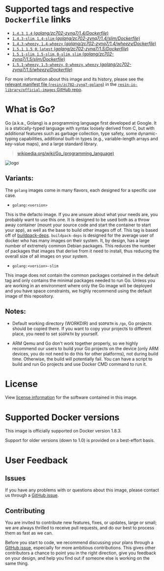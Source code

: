 # Supported tags and respective `Dockerfile` links

-	[`1.4.3`, `1.4` (*golang/zc702-zynq7/1.4/Dockerfile*)](https://github.com/resin-io-library/base-images/blob/436f57a419aa35da0dc95289c90fe8b549e96d39/golang/zc702-zynq7/1.4/Dockerfile)
-	[`1.4.3-slim`, `1.4-slim` (*golang/zc702-zynq7/1.4/slim/Dockerfile*)](https://github.com/resin-io-library/base-images/blob/436f57a419aa35da0dc95289c90fe8b549e96d39/golang/zc702-zynq7/1.4/slim/Dockerfile)
-	[`1.4.3-wheezy`, `1.4-wheezy` (*golang/zc702-zynq7/1.4/wheezy/Dockerfile*)](https://github.com/resin-io-library/base-images/blob/436f57a419aa35da0dc95289c90fe8b549e96d39/golang/zc702-zynq7/1.4/wheezy/Dockerfile)
-	[`1.5.1`, `1.5`, `0`, `latest` (*golang/zc702-zynq7/1.5/Dockerfile*)](https://github.com/resin-io-library/base-images/blob/436f57a419aa35da0dc95289c90fe8b549e96d39/golang/zc702-zynq7/1.5/Dockerfile)
-	[`1.5.1-slim`, `1.5-slim`, `0-slim`, `slim` (*golang/zc702-zynq7/1.5/slim/Dockerfile*)](https://github.com/resin-io-library/base-images/blob/436f57a419aa35da0dc95289c90fe8b549e96d39/golang/zc702-zynq7/1.5/slim/Dockerfile)
-	[`1.5.1-wheezy`, `1.5-wheezy`, `0-wheezy`, `wheezy` (*golang/zc702-zynq7/1.5/wheezy/Dockerfile*)](https://github.com/resin-io-library/base-images/blob/436f57a419aa35da0dc95289c90fe8b549e96d39/golang/zc702-zynq7/1.5/wheezy/Dockerfile)

For more information about this image and its history, please see the [relevant manifest file (`resin/zc702-zynq7-golang`)](https://github.com/resin-io-library/official-images/blob/master/library/zc702-zynq7-golang) in the [`resin-io-library/official-images` GitHub repo](https://github.com/resin-io-library/official-images).

# What is Go?

Go (a.k.a., Golang) is a programming language first developed at Google. It is a statically-typed language with syntax loosely derived from C, but with additional features such as garbage collection, type safety, some dynamic-typing capabilities, additional built-in types (e.g., variable-length arrays and key-value maps), and a large standard library.

> [wikipedia.org/wiki/Go_(programming_language)](http://en.wikipedia.org/wiki/Go_%28programming_language%29)

![logo](https://raw.githubusercontent.com/resin-io-library/docs/master/zc702-zynq7-golang/logo.png)

## Variants:

The `golang` images come in many flavors, each designed for a specific use case.

* `golang:<version>`

This is the defacto image. If you are unsure about what your needs are, you probably want to use this one. It is designed to be used both as a throw away container (mount your source code and start the container to start your app), as well as the base to build other images off of. This tag is based off of [buildpack-deps](#buildpack-deps). `buildpack-deps` is designed for the average user of docker who has many images on their system. It, by design, has a large number of extremely common Debian packages. This reduces the number of packages that images that derive from it need to install, thus reducing the overall size of all images on your system.

* `golang:<version>-slim`

This image does not contain the common packages contained in the default tag and only contains the minimal packages needed to run Go. Unless you are working in an environment where only the Go image will be deployed and you have space constraints, we highly recommend using the default image of this repository.

## Notes:

* Default working directory (WORKDIR) and `$GOPATH` is `/go`, Go projects should be copied there. If you want to copy your projects to different place, you need to set `$GOPATH` by yourself.

* ARM Qemu and Go don't work together properly, so we highly recommend our users to build your Go projects on the device (only ARM devices, you do not need to do this for other platforms), not during build time. Otherwise, the build will potentially fail. You can have a script to build and run Go projects and use Docker CMD command to run it.

# License

View [license information](http://golang.org/LICENSE) for the software contained in this image.

# Supported Docker versions

This image is officially supported on Docker version 1.8.3.

Support for older versions (down to 1.0) is provided on a best-effort basis.

# User Feedback

## Issues

If you have any problems with or questions about this image, please contact us through a [GitHub issue](https://github.com/resin-io-library/zc702-zynq7-golang/issues).

## Contributing

You are invited to contribute new features, fixes, or updates, large or small; we are always thrilled to receive pull requests, and do our best to process them as fast as we can.

Before you start to code, we recommend discussing your plans through a [GitHub issue](https://github.com/resin-io-library/zc702-zynq7-golang/issues), especially for more ambitious contributions. This gives other contributors a chance to point you in the right direction, give you feedback on your design, and help you find out if someone else is working on the same thing.
